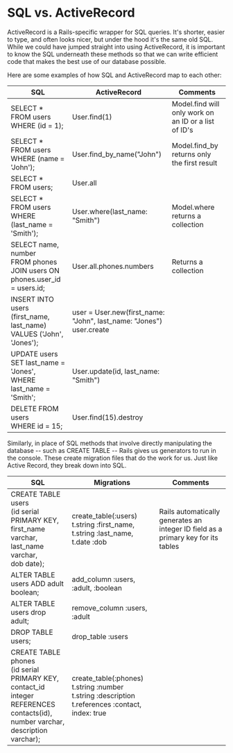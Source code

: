 # SQL vs. ActiveRecord

ActiveRecord is a Rails-specific wrapper for SQL queries. It's shorter, easier to type, and often looks nicer, but under the hood it's the same old SQL. While we could have jumped straight into using ActiveRecord, it is important to know the SQL underneath these methods so that we can write efficient code that makes the best use of our database possible.

Here are some examples of how SQL and ActiveRecord map to each other:

<table>
  <thead>
    <tr>
    <th>SQL</th>
    <th>ActiveRecord</th>
    <th>Comments</th>
    <thead>
    </tr>
  <tbody>
    <tr>
      <td>SELECT * FROM users
        WHERE (id = 1);
      </td>
      <td>User.find(1)</td>
      <td>Model.find will only work on an ID or a list of ID's</td>
    </tr>
    <tr>
      <td>SELECT * FROM users
        WHERE (name = 'John');
      </td>
      <td>User.find_by_name("John")
      </td>
      <td>Model.find_by returns only the first result</td>
    </tr>
    <tr>
      <td>SELECT * FROM users;</td>
      <td>User.all</td>
      <td></td>
    </tr>
    <tr>
      <td>SELECT * FROM users
        WHERE (last_name = 'Smith');
      </td>
      <td>User.where(last_name: "Smith")
      </td>
      <td>Model.where returns a collection</td>
    </tr>
    <tr>
      <td>SELECT name, number </br>
        FROM phones <br/>
        JOIN users ON <br/>
        phones.user_id = users.id;
      </td>
      <td>User.all.phones.numbers
      </td>
      <td>Returns a collection</td>
    </tr>
    <tr>
      <td>INSERT INTO users <br/>
        (first_name, last_name) <br/>
        VALUES ('John', 'Jones');
      </td>
      <td>user = User.new(first_name: "John", last_name: "Jones") <br/>
        user.create
      </td>
      <td></td>
    </tr>
    <tr>
      <td>UPDATE users <br/>
        SET last_name = 'Jones', <br/>
        WHERE last_name = 'Smith';
      </td>
      <td>User.update(id, last_name: "Smith")</td>
      <td></td>
    </tr>
    <tr>
      <td>DELETE FROM users <br/>
        WHERE id = 15;
      </td>
      <td>User.find(15).destroy</td>
      <td></td>
    </tr>
  <tbody>
</table>

Similarly, in place of SQL methods that involve directly manipulating the database -- such as CREATE TABLE -- Rails gives us generators to run in the console.  These create migration files that do the work for us. Just like Active Record, they break down into SQL.

<table>
  <thead>
    <tr>
    <th>SQL</th>
    <th width="40%">Migrations</th>
    <th>Comments</th>
    <thead>
    </tr>
  <tbody>
  <tr>
    <td>CREATE TABLE users <br/>
      (id serial PRIMARY KEY, <br/>
      first_name varchar, last_name varchar, <br/>
       dob date);
    </td>
    <td>create_table(:users) <br/>
        t.string :first_name, <br/>
        t.string :last_name, <br/>
        t.date :dob <br/>
    </td>
    <td>Rails automatically generates an integer ID field as a primary key for its tables</td>
  </tr>
  <tr>
    <td>ALTER TABLE users ADD adult boolean;</td>
    <td>add_column :users, :adult, :boolean</td>
    <td></td>
  </tr>
  <tr>
    <td>ALTER TABLE users drop adult;</td>
    <td>remove_column :users, :adult</td>
    <td></td>
  </tr>
  <tr>
    <td>DROP TABLE users;</td>
    <td>drop_table :users</td>
    <td></td>
  </tr>
  <tr>
    <td>CREATE TABLE phones <br/>
      (id serial PRIMARY KEY,<br/>
      contact_id integer REFERENCES contacts(id), <br/>
      number varchar, description varchar);
    </td>
    <td>create_table(:phones) <br/>
      t.string :number <br/>
      t.string :description <br/>
      t.references :contact, index: true
    </td>
    <td></td>
  </tr>
  <tbody>
</table>
